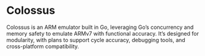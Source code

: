 # Colossus
Colossus is an ARM emulator built in Go, leveraging Go’s concurrency and memory safety to emulate ARMv7 with functional accuracy. It’s designed for modularity, with plans to support cycle accuracy, debugging tools, and cross-platform compatibility.
